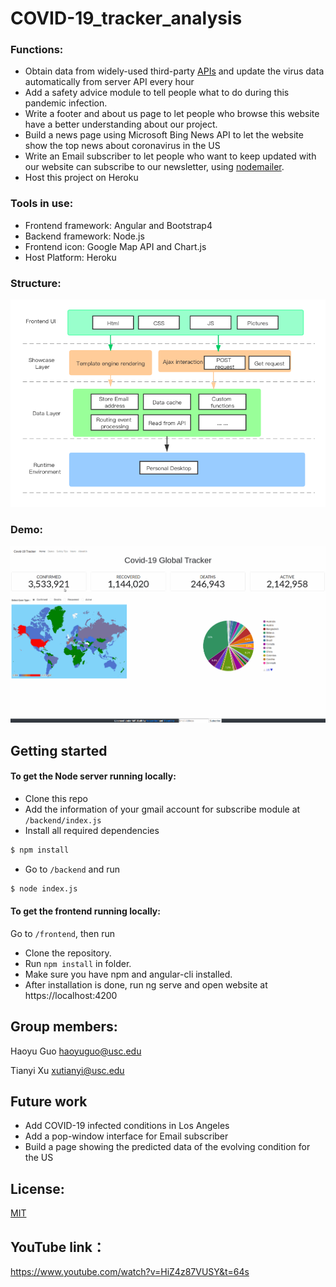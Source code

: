 # COVID-19_tracker\_analysis

<!--## Topic: 
### Build a website doing track and analysis of coronavirus in worldwide and America, including frontend and backend development.-->

### Functions:

* Obtain data from widely-used third-party [APIs](https://disease.sh/docs/) and update the virus data automatically from server API every hour
* Add a safety advice module to tell people what to do during this pandemic infection.
* Write a footer and about us page to let people who browse this website have a better understanding about our project.
* Build a news page using Microsoft Bing News API to let the website show the top news about coronavirus in the US
* Write an Email subscriber to let people who want to keep updated with our website can subscribe to our newsletter, using [nodemailer](https://nodemailer.com/message/).
* Host this project on Heroku

### Tools in use: 
* Frontend framework: Angular and Bootstrap4
* Backend framework: Node.js
* Frontend icon: Google Map API and Chart.js
* Host Platform: Heroku

### Structure:
![Markdown preferences pane](https://github.com/guohaoyu110/COVID-19_tracker_analysis/blob/master/frontend/src/assets/structure.png)

### Demo:
![](https://github.com/guohaoyu110/COVID-19_tracker_analysis/blob/master/covid.gif)

## Getting started
#### To get the Node server running locally:

- Clone this repo
- Add the information of your gmail account for subscribe module at `/backend/index.js`
- Install all required dependencies

```bash
$ npm install
```
- Go to `/backend` and run 

```bash
$ node index.js
```

#### To get the frontend running locally:

Go to `/frontend`, then run

- Clone the repository.
- Run `npm install` in folder.
- Make sure you have npm and angular-cli installed.
- After installation is done, run ng serve and open website at https://localhost:4200

## Group members:
Haoyu Guo   haoyuguo@usc.edu

Tianyi Xu   xutianyi@usc.edu 

<!--## Project proposal link:
https://docs.google.com/document/d/1BZBz4xfLIjS1I38m2HDi_x4Uc1u7bs1zMvgfVtk7GB4/edit-->
## Future work
* Add COVID-19 infected conditions in Los Angeles
* Add a pop-window interface for Email subscriber
* Build a page showing the predicted data of the evolving condition for the US

## License:
[MIT](https://choosealicense.com/licenses/mit/)


## YouTube link：
https://www.youtube.com/watch?v=HiZ4z87VUSY&t=64s
